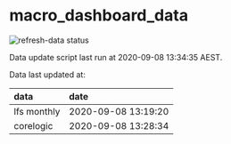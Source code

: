 
<!-- README.md is generated from README.Rmd. Please edit that file -->

# macro\_dashboard\_data

<!-- badges: start -->

![refresh-data
status](https://github.com/MattCowgill/macro_dashboard_data/workflows/refresh-data/badge.svg)
<!-- badges: end -->

Data update script last run at 2020-09-08 13:34:35 AEST.

Data last updated at:

| data        | date                |
| :---------- | :------------------ |
| lfs monthly | 2020-09-08 13:19:20 |
| corelogic   | 2020-09-08 13:28:34 |
